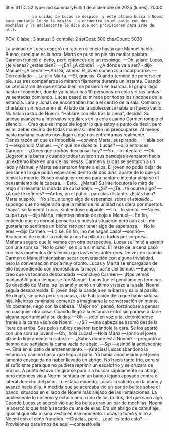 title:          31
ID:             52
type:           md
summaryFull:    1 de diciembre de 2025 (lunes). 20:00
                
                La unidad de Lucas se despide  y este último busca a Noemí para contarle lo de la misión. La encuentra en el patio con dos mochilas y la adolescente le dice que son provisiones para irse de allí.
POV:            0
label:          3
status:         3
compile:        2
setGoal:        500
charCount:      5038


La unidad de Lucas esperó un rato en silencio hasta que Manuel habló.
—Bueno, creo que es la hora.
Marta se puso en pie sin mediar palabra. Carmen frunció el ceño, pero entonces dio un respingo.
—Oh, ¡claro! Lucas, ¿te vienes? ¿estás bien?
—¿Eh? ¿A dónde?
—¿A dónde va a ser? - dijo Manuel - ¡A cenar!
—¡Ah! Sí, vamos.
El joven comenzó a incorporarse.
—Con cuidado—. Le dijo Marta.
—Sí, gracias.
Cuando terminó de ponerse en pie, sus tres compañeros lo miraron fijamente durante un instante. Cuando se cercioraron de que estaba bien, se pusieron en marcha.
El grupo llegó hasta el comedor, donde ya había unas 10 personas en cola y otras tantas ya sentadas comiendo. Lucas paseó su mirada por todos los rincones de la estancia.
Lara y Jonás se encontraban hacia el centro de la sala. Comían y charlaban sin reparar en él. Al lado de la adolescente había un hueco vacío.
No había rastro de Noemí.
"Hablaré con ella tras la cena", decidió.
Su unidad avanzaba a intervalos regulares en la cola cuando Carmen rompió el silencio.
—Creo que es imposible lograr lo que estoy a punto de decir, pero es mi deber decirlo de todas maneras: intenten no preocuparse. Al menos hasta mañana cuando nos digan a qué nos enfrentamos realmente.
—Tienes razón en que es imposible —convino Marta, suspirando.
—Habla por ti —respondió Manuel.
—¿Y qué me dices tú, Lucas? —dijo entonces Carmen—. ¿Crees que podrás descansar hoy?
—Yo... lo intentaré.
—Ok.
Llegaron a la barra y cuando todos tuvieron sus bandejas avanzaron hacia un extremo libre en una de las mesas. Carmen y Lucas se sentaron a un lado y Manuel y Marta se sentaron frente a ellos.
El joven no podía dejar de pensar en lo que podía esperarles dentro de dos días, aparte de lo que ya temía: la muerte. Buscó cualquier excusa para hablar e intentar alejarse el pensamiento de la cabeza.
—Esto... ¿Marta?
Su interlocutora lo miró de reojo sin levantar la mirada de su bandeja.
—¿Sí?
—¿Te... te ocurre algo?
—¿A qué te refieres?
—Antes, en el patio... parecías distante. ¿Estás bien?
Marta suspiró.
—Yo sí que tengo algo de esperanza sobre el *estallido*... supongo que no esperaba que la mitad de mi unidad nos diera por muertos.
"Vaya", se lamentó Lucas, sintiéndose culpable.
—Lo... lo siento.
-—No es culpa tuya —dijo Marta, mientras miraba de reojo a Manuel—. En fin, entiendo que es normal pensarlo en nuestra situación pero aún así... me gustaría no sentirme un bicho raro por tener algo de esperanza.
—No lo eres —dijo Carmen.
—Lo sé. En fin, ¡no me hagan caso! —sonrió—. Acabamos de recibir la noticia y nos ha pillado a todos por sorpresa. Mañana seguro que lo vemos con otra perspectiva.
Lucas se limitó a asentir con una sonrisa.
"No lo creo", se dijo a si mismo.
El resto de la cena pasó con más momentos de silencio que las veces anteriores. De vez en cuando Carmen o Manuel intentaban sacar conversación con alguna trivialidad, pero la conversación moría muy pronto. Lucas y Marta se encargaban de ello respondiendo con monosílabos la mayor parte del tiempo.
—Bueno, creo que va tocando desbandada —concluyó Carmen—. ¡Nos vemos mañana!
Al poco tiempo se fue Manuel.
Lucas fue el penúltimo en terminar. Se despidió de Marta, se levantó y echó un último vistazo a la sala. Noemí seguía desaparecida.
El joven dejó la bandeja en la barra y salió al pasillo. Se dirigió, sin prisa pero sin pausa, a la habitación de la que había sido su hija.
Mientras caminaba comenzó a imaginarse la conversación en mente. No obstante, negó con la cabeza.
"Mejor no", pensó, forzándose a pensar en cualquier otra cosa.
Cuando llegó a la estancia entró sin pararse a darle alguna oportunidad a su dudas.
—Oh —soltó en voz alta, deteniéndose frente a la cama vacía de Noemí.
—¿Sí? —una cabeza se asomó desde la litera de arriba. Sus pelos rubios cayeron tapándole la cara. Se los apartó con una sonrisa juvenil —Oh, ¡hola Lucas!
—Hola María —sonrió el joven alzando ligeramente la cabeza—. ¿Sabes dónde está Noemí? —preguntó al tiempo que señalaba la cama vacía de abajo.
—*Sip* —asintió la adolescente—. Está en el patio de entrenamiento.
—¡Gracias!
Lucas abandonó la estancia y caminó hasta que llegó al patio.
Ya había anochecido y el joven lamentó enseguida no haber llevado un abrigo. No hacía tanto frío, pero sí el suficiente para que no pudiera reprimir un escalofrío y se cruzara de brazos. A punto estuvo de girarse para ir a buscar rápidamente su abrigo, pero entonces vio a Noemí sentada en un banco lejano apoyado contra el lateral derecho del patio.
Lo estaba mirando.
Lucas la saludó con la mano y avanzó hacia ella. A medida que se acercaba vio un par de bultos sobre el banco, situados en el lado de Noemí más alejado de las instalaciones.
La adolescente lo observó y echó mano a uno de los bultos, del que sacó algo.
Cuando Lucas se acercó vio que los bultos eran un par de mochilas. Noemí le acercó lo que había sacado de una de ellas. Era un abrigo de camuflaje, igual al que ella misma vestía en ese momento.
Lucas lo tomó y miró a Noemí con el ceño fruncido.
—Gracias, pero... ¿qué es todo esto?
—Provisiones para irnos de aquí —contestó ella.
